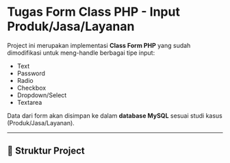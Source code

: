 # Tugas Form Class PHP - Input Produk/Jasa/Layanan

Project ini merupakan implementasi **Class Form PHP** yang sudah dimodifikasi untuk meng-handle berbagai tipe input:
- Text
- Password
- Radio
- Checkbox
- Dropdown/Select
- Textarea

Data dari form akan disimpan ke dalam **database MySQL** sesuai studi kasus (Produk/Jasa/Layanan).

---

## 📂 Struktur Project
